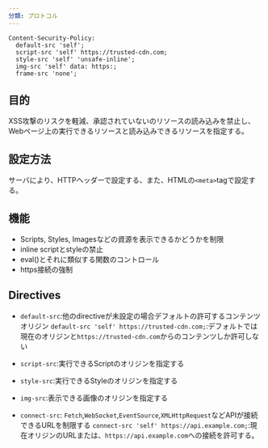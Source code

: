 ```yaml
---
分類: プロトコル
---
```


```CSP
Content-Security-Policy: 
  default-src 'self';
  script-src 'self' https://trusted-cdn.com;
  style-src 'self' 'unsafe-inline';
  img-src 'self' data: https:;
  frame-src 'none';
```
## 目的
XSS攻撃のリスクを軽減、承認されていないのリソースの読み込みを禁止し、Webページ上の実行できるリソースと読み込みできるリソースを指定する。

## 設定方法
サーバにより、HTTPヘッダーで設定する、また、HTMLの`<meta>`tagで設定する。

## 機能
- Scripts, Styles, Imagesなどの資源を表示できるかどうかを制限
- inline scriptとstyleの禁止
- eval()とそれに類似する関数のコントロール
- https接続の強制

## Directives
- `default-src`:他のdirectiveが未設定の場合デフォルトの許可するコンテンツオリジン
  `default-src 'self' https://trusted-cdn.com;`:デフォルトでは現在のオリジンと`https://trusted-cdn.com`からのコンテンツしか許可しない
  
- `script-src`:実行できるScriptのオリジンを指定する
- `style-src`:実行できるStyleのオリジンを指定する
- `img-src`:表示できる画像のオリジンを指定する
- `connect-src`: 
  `Fetch`,`WebSocket`,`EventSource`,`XMLHttpRequest`などAPIが接続できるURLを制限する
  `connect-src 'self' https://api.example.com;`:現在オリジンのURLまたは、`https://api.example.com`への接続を許可する。